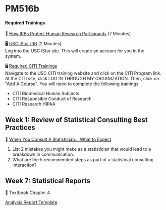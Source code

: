 # PM516b

#### Required Trainings

🎥 [How IRBs Protect Human Research Participants](https://www.youtube.com/watch?v=U8fme1boEbE) (7 Minutes)

🖥️ [USC iStar IRB](https://istar.usc.edu) (2 Minutes)<br />
Log into the USC iStar site. This will create an account for you in the system.

🖥️ [Required CITI Trainings](https://hrpp.usc.edu/education_certification/)<br />
Navigate to the USC CITI training website and click on the CITI Program link. At the CITI site, click LOG IN THROUGH MY ORGANIZATION. Then, click on "Add A Course". You will need to complete the following trainings:

* CITI Biomedical Human Subjects
* CITI Responsible Conduct of Research
* CITI Research HIPAA  

## Week 1: Review of Statistical Consulting Best Practices

📖 [When You Consult A Statistician... What to Expect](https://higherlogicdownload.s3.amazonaws.com/AMSTAT/f6e8f6fd-6343-44e2-aa52-8b4e405c5457/UploadedImages/SCSBrochure%202013.pdf)<br />  

1. List 2 mistakes you might make as a statistician that would lead to a breakdown in communication.
3. What are the 5 recommended steps as part of a statistical consulting interaction?

## Week 7: Statistical Reports

📖 Textbook Chapter 4

[Analysis Report Template](analysis-report.md)
